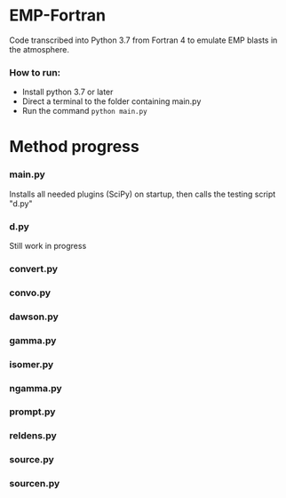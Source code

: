 # EMP-Fortran
Code transcribed into Python 3.7 from Fortran 4 to emulate EMP blasts in the atmosphere.

### How to run:
* Install python 3.7 or later
* Direct a terminal to the folder containing main.py
* Run the command `python main.py`

# Method progress

### main.py
Installs all needed plugins (SciPy) on startup, then calls the testing script "d.py"

### d.py
Still work in progress

### convert.py

### convo.py

### dawson.py

### gamma.py

### isomer.py

### ngamma.py

### prompt.py

### reldens.py

### source.py

### sourcen.py
